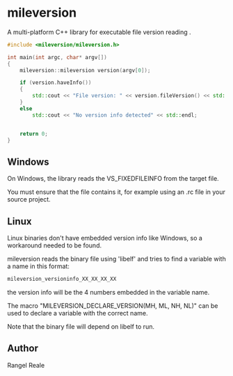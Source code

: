 mileversion
===========

A multi-platform C++ library for executable file version reading .

```cpp
#include <mileversion/mileversion.h>

int main(int argc, char* argv[])
{
	mileversion::mileversion version(argv[0]);

	if (version.haveInfo())
	{
		std::cout << "File version: " << version.fileVersion() << std::endl;
	}
	else
		std::cout << "No version info detected" << std::endl;


	return 0;
}
```

Windows
-------
On Windows, the library reads the VS_FIXEDFILEINFO from the target file.

You must ensure that the file contains it, for example using an .rc file in your source project.

Linux
-----
Linux binaries don't have embedded version info like Windows, so a workaround needed to be found.

mileversion reads the binary file using 'libelf' and tries to find a variable with a name in this format:

```cpp
mileversion_versioninfo_XX_XX_XX_XX
```

the version info will be the 4 numbers embedded in the variable name.

The macro "MILEVERSION_DECLARE_VERSION(MH, ML, NH, NL)" can be used to declare a variable with the correct name.

Note that the binary file will depend on libelf to run.


Author
------
Rangel Reale
